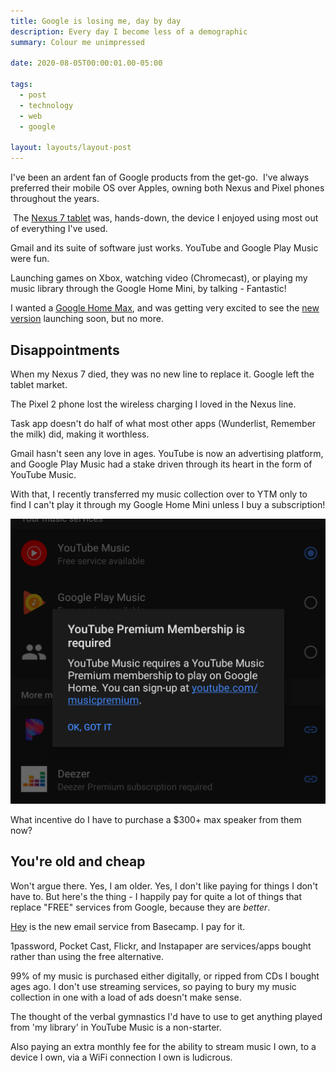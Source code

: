 ```yaml
---
title: Google is losing me, day by day
description: Every day I become less of a demographic
summary: Colour me unimpressed

date: 2020-08-05T00:00:01.00-05:00

tags:
  - post
  - technology
  - web
  - google

layout: layouts/layout-post
---
```

I've been an ardent fan of Google products from the get-go.  I've always preferred their mobile OS over Apples, owning both Nexus and Pixel phones throughout the years.

 The [Nexus 7 tablet](https://www.asus.com/us/Tablets/Nexus_7/) was, hands-down, the device I enjoyed using most out of everything I've used.

Gmail and its suite of software just works. YouTube and Google Play Music were fun.

Launching games on Xbox, watching video (Chromecast), or playing my music library through the Google Home Mini, by talking - Fantastic!

I wanted a [Google Home Max](https://store.google.com/product/google_home_max_speaker), and was getting very excited to see the [new version](https://www.cnet.com/news/google-confirmed-a-new-nest-smart-speaker-is-coming-heres-what-we-know/) launching soon, but no more.

## Disappointments

When my Nexus 7 died, they was no new line to replace it. Google left the tablet market.

The Pixel 2 phone lost the wireless charging I loved in the Nexus line.

Task app doesn't do half of what most other apps (Wunderlist, Remember the milk) did, making it worthless.

Gmail hasn't seen any love in ages. YouTube is now an advertising platform, and Google Play Music had a stake driven through its heart in the form of YouTube Music.

With that, I recently transferred my music collection over to YTM only to find I can't play it through my Google Home Mini unless I buy a subscription!

![screenshot of YouTube Premium option](/img/2020-07-25-ss-YouTube-premium.png "screenshot of YouTube Premium option")

What incentive do I have to purchase a $300+ max speaker from them now?

## You're old and cheap

Won't argue there. Yes, I am older. Yes, I don't like paying for things I don't have to. But here's the thing - I happily pay for quite a lot of things that replace "FREE" services from Google, because they are <em>better</em>.

[Hey](https://hey.com) is the new email service from Basecamp. I pay for it.

1password, Pocket Cast, Flickr, and Instapaper are services/apps bought rather than using the free alternative. 

99% of my music is purchased either digitally, or ripped from CDs I bought ages ago. I don't use streaming services, so paying to bury my music collection in one with a load of ads doesn't make sense.

The thought of the verbal gymnastics I'd have to use to get anything played from 'my library' in YouTube Music is a non-starter.

Also paying an extra monthly fee for the ability to stream music I own, to a device I own, via a WiFi connection I own is ludicrous.